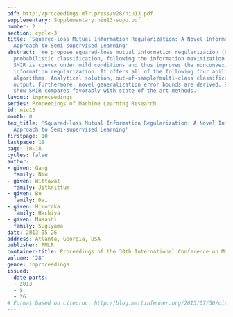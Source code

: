 ```yaml
---
pdf: http://proceedings.mlr.press/v28/niu13.pdf
supplementary: Supplementary:niu13-supp.pdf
number: 2
section: cycle-3
title: 'Squared-loss Mutual Information Regularization: A Novel Information-theoretic
  Approach to Semi-supervised Learning'
abstract: 'We propose squared-loss mutual information regularization (SMIR) for multi-class
  probabilistic classification, following the information maximization principle.
  SMIR is convex under mild conditions and thus improves the nonconvexity of mutual
  information regularization. It offers all of the following four abilities to semi-supervised
  algorithms: Analytical solution, out-of-sample/multi-class classification, and probabilistic
  output. Furthermore, novel generalization error bounds are derived. Experiments
  show SMIR compares favorably with state-of-the-art methods.'
layout: inproceedings
series: Proceedings of Machine Learning Research
id: niu13
month: 0
tex_title: 'Squared-loss Mutual Information Regularization: A Novel Information-theoretic
  Approach to Semi-supervised Learning'
firstpage: 10
lastpage: 18
page: 10-18
cycles: false
author:
- given: Gang
  family: Niu
- given: Wittawat
  family: Jitkrittum
- given: Bo
  family: Dai
- given: Hirotaka
  family: Hachiya
- given: Masashi
  family: Sugiyama
date: 2013-05-26
address: Atlanta, Georgia, USA
publisher: PMLR
container-title: Proceedings of the 30th International Conference on Machine Learning
volume: '28'
genre: inproceedings
issued:
  date-parts:
  - 2013
  - 5
  - 26
# Format based on citeproc: http://blog.martinfenner.org/2013/07/30/citeproc-yaml-for-bibliographies/
---
```

